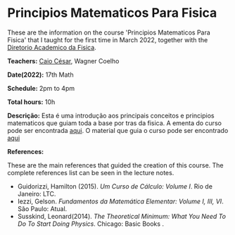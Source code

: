 # Principios Matematicos Para Fisica

These are the information on the course 'Principios Matematicos Para Fisica' that I taught for the first time in March 2022, together with the [Diretorio Academico da Fisica](https://www.instagram.com/dafis.ufc/).

**Teachers:** [Caio César](https://usingcaio.github.io/), Wagner Coelho

**Date(2022):** 17th Math

**Schedule:** 2pm to 4pm

**Total hours:** 10h

**Descrição:** Esta é uma introdução aos principais conceitos e principios matematicos que guiam toda a base por tras da fisica. A ementa do curso pode ser encontrada [aqui](https://usingcaio.github.io/teaching/Ementa___PMF.pdf). O material que guia o curso pode ser encontrado [aqui](https://usingcaio.github.io/teaching/pmf.pdf)

**References:**

These are the main references that guided the creation of this course. The complete references list can be seen in the lecture notes. 
* Guidorizzi, Hamilton (2015). *Um Curso de Cálculo: Volume I*. Rio de Janeiro: LTC. 
* Iezzi, Gelson. *Fundamentos da Matemática Elementar: Volume I, III, VI*. São Paulo: Atual.
* Susskind, Leonard(2014). *The Theoretical Minimum: What You Need To Do To Start Doing Physics*. Chicago: Basic Books .


